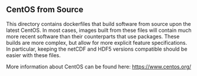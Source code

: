 ## CentOS from Source ##

This directory contains dockerfiles that build software from source
upon the latest CentOS. In most cases, images built from these files
will contain much more recent software than their counterparts that
use packages. These builds are more complex, but allow for more
explicit feature specifications. In particular, keeping the netCDF
and HDF5 versions compatible should be easier with these files.

More information about CentOS can be found here:
https://www.centos.org/
